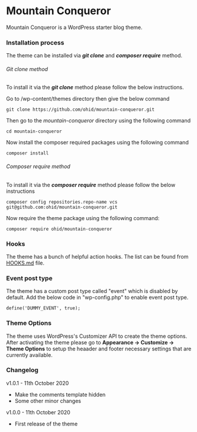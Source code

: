 # Mountain Conqueror

Mountain Conqueror is a WordPress starter blog theme. 

### Installation process

The theme can be installed via _**git clone**_ and _**composer require**_ method.

###### Git clone method
To install it via the _**git clone**_ method please follow the below instructions.

Go to /wp-content/themes directory then give the below command
``` 
git clone https://github.com/ohid/mountain-conqueror.git
```
Then go to the _mountain-conqueror_ directory using the following command
```
cd mountain-conqueror
```
Now install the composer required packages using the following command
```
composer install
```

###### Composer require method
To install it via the _**composer require**_ method please follow the below instructions
```
composer config repositories.repo-name vcs git@github.com:ohid/mountain-conqueror.git
```
Now require the theme package using the following command:
```
composer require ohid/mountain-conqueror
```

### Hooks
The theme has a bunch of helpful action hooks. The list can be found from [HOOKS.md](https://github.com/ohid/mountain-conqueror/blob/main/HOOKS.MD) file.

### Event post type
The theme has a custom post type called "event" which is disabled by default. Add the below code in "wp-config.php" to enable event post type.
```
define('DUMMY_EVENT', true);
```

### Theme Options
The theme uses WordPress's Customizer API to create the theme options. After activating the theme please go to **Appearance -> Customize -> Theme Options** to setup the heaader and footer necessary settings that are currently available.

### Changelog
v1.0.1 - 11th October 2020
- Make the comments template hidden 
- Some other minor changes

v1.0.0 - 11th October 2020
- First release of the theme

